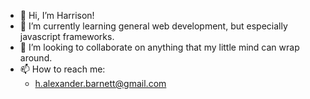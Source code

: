 - 👋 Hi, I’m Harrison!
- 🌱 I’m currently learning general web development, but especially javascript frameworks.
- 💞️ I’m looking to collaborate on anything that my little mind can wrap around.
- 📫 How to reach me:
  - h.alexander.barnett@gmail.com  

<!---
harrisonBarnett/harrisonBarnett is a ✨ special ✨ repository because its `README.md` (this file) appears on your GitHub profile.
You can click the Preview link to take a look at your changes.
--->
